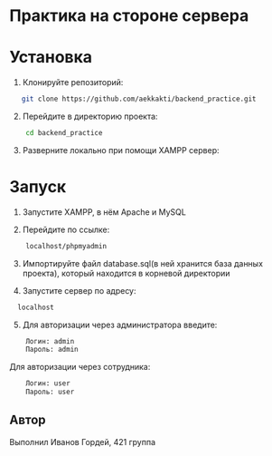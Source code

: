 # Практика на стороне сервера

# Установка

1. Клонируйте репозиторий:

```bash
   git clone https://github.com/aekkakti/backend_practice.git

```

2. Перейдите в директорию проекта:

```bash
    cd backend_practice
```

3. Разверните локально при помощи XAMPP сервер:

# Запуск

1. Запустите XAMPP, в нём Apache и MySQL


2. Перейдите по ссылке:

```bash
    localhost/phpmyadmin
```

3. Импортируйте файл database.sql(в ней хранится база данных проекта), который находится в корневой директории

4. Запустите сервер по адресу:
  ```bash
    localhost
```

5. Для авторизации через администратора введите: 
```bash
    Логин: admin
    Пароль: admin
```
Для авторизации через сотрудника: 
```bash
    Логин: user
    Пароль: user
```


## Автор

Выполнил Иванов Гордей, 421 группа
